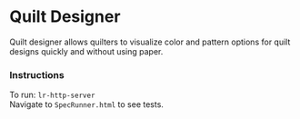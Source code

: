 # Quilt Designer

Quilt designer allows quilters to visualize color and pattern options for quilt designs quickly and without using paper.

### Instructions

To run: `lr-http-server`  
Navigate to `SpecRunner.html` to see tests.
